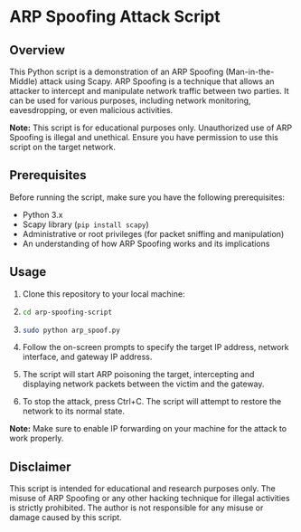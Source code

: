 # ARP Spoofing Attack Script

## Overview

This Python script is a demonstration of an ARP Spoofing (Man-in-the-Middle) attack using Scapy. ARP Spoofing is a technique that allows an attacker to intercept and manipulate network traffic between two parties. It can be used for various purposes, including network monitoring, eavesdropping, or even malicious activities.

**Note:** This script is for educational purposes only. Unauthorized use of ARP Spoofing is illegal and unethical. Ensure you have permission to use this script on the target network.

## Prerequisites

Before running the script, make sure you have the following prerequisites:

- Python 3.x
- Scapy library (`pip install scapy`)
- Administrative or root privileges (for packet sniffing and manipulation)
- An understanding of how ARP Spoofing works and its implications

## Usage

1. Clone this repository to your local machine:

2.   ```bash
     cd arp-spoofing-script

3.   ```bash
     sudo python arp_spoof.py

4.  Follow the on-screen prompts to specify the target IP address, network interface, and gateway IP address.

5.  The script will start ARP poisoning the target, intercepting and displaying network packets between the victim   and the gateway.

6. To stop the attack, press Ctrl+C. The script will attempt to restore the network to its normal state.

**Note:** Make sure to enable IP forwarding on your machine for the attack to work properly.

## Disclaimer

This script is intended for educational and research purposes only. The misuse of ARP Spoofing or any other hacking technique for illegal activities is strictly prohibited. The author is not responsible for any misuse or damage caused by this script.

